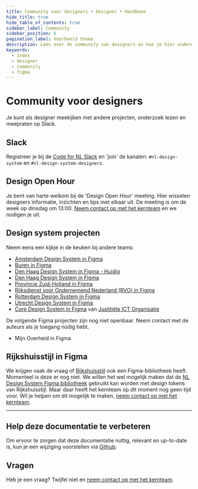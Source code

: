 ```yaml
---
title: Community voor designers • Designer • Handboek
hide_title: true
hide_table_of_contents: true
sidebar_label: Community
sidebar_position: 6
pagination_label: Voorbeeld thema
description: Lees over de community van designers en hoe je hier onderdeel van kan worden.
keywords:
  - index
  - designer
  - community
  - figma
---
```


# Community voor designers

Je kunt als designer meekijken met andere projecten, onderzoek lezen en meepraten op Slack.

## Slack

Registreer je bij de [Code for NL Slack](https://praatmee.codefor.nl) en 'join' de kanalen: `#nl-design-system` en `#nl-design-system-designers`.

## Design Open Hour

Je bent van harte welkom bij de 'Design Open Hour' meeting. Hier wisselen designers informatie, inzichten en tips met elkaar uit. De meeting is om de week op dinsdag om 13:00. [Neem contact op met het kernteam](../../project/kernteam.mdx) en we nodigen je uit.

## Design system projecten

Neem eens een kijkje in de keuken bij andere teams:

- [Amsterdam Design System in Figma](https://www.figma.com/file/9IGm6IdPUYizBNGsUnueBd/Amsterdam-Design-System?type=design&node-id=741%3A19633&mode=design&t=6YVtkRhMYJpGRMA5-1)
- [Buren in Figma](https://www.figma.com/file/dBzv9dd3GRFLtxzCKWq9uU/)
- [Den Haag Design System in Figma - Huidig](https://www.figma.com/file/JpoY3waVoQGlLQzQXTL9nn/)
- [Den Haag Design System in Figma](https://www.figma.com/file/x4RkF6BIdrNZbh7D53NTzB/%F0%9F%92%A0-NLDS---Den-Haag---Bibliotheek?type=design&node-id=197%3A664&mode=design&t=DNdxVz8Jh4eR1p7b-1)
- [Provincie Zuid-Holland in Figma](https://www.figma.com/file/pWIiNmzPDwYtPbYOQevpm1/)
- [Rijksdienst voor Ondernemend Nederland (RVO) in Figma](<https://www.figma.com/file/Sj6myBL1Fvot5M1qGxzvEo/ROOS-(RVO-Design-System)?type=design&node-id=282%3A5324&mode=design&t=8GzXgFckRTFr0OX6-1>)
- [Rotterdam Design System in Figma](https://www.figma.com/file/ZWSC4gCrOXRUR9UX3aoZ8x/)
- [Utrecht Design System in Figma](https://www.figma.com/file/UXIHcIurAD8hyoBWx4hDBV/NLDS---Gemeente-Utrecht---Bibliotheek?type=design&node-id=197%3A664&mode=design&t=QPCkq0xOt8SFquC4-1)
- [Core Design System in Figma](https://www.figma.com/design/eYIhKsqhuY5Q8xm3UH7MXn/Core-library) van [Justitiële ICT Organisatie](https://www.justitieleictorganisatie.nl)

De volgende Figma projecten zijn nog niet openbaar. Neem contact met de auteurs als je toegang nodig hebt.

- Mijn Overheid in Figma

## Rijkshuisstijl in Figma

We krijgen vaak de vraag of [Rijkshuisstijl](https://www.rijkshuisstijl.nl) ook een Figma-bibliotheek heeft. Momenteel is deze er nog niet. We willen het wel mogelijk maken dat de [NL Design System Figma bibliotheek](figma-structuur.mdx#nl-design-system-bibliotheek) gebruikt kan worden met design tokens van Rijkshuisstijl. Maar daar heeft het kernteam op dit moment nog geen tijd voor. Wil je helpen om dit mogelijk te maken, [neem contact op met het kernteam](../../project/kernteam.mdx).

---

## Help deze documentatie te verbeteren

Om ervoor te zorgen dat deze documentatie nuttig, relevant en up-to-date is, kun je een wijziging voorstellen via [Github](https://github.com/nl-design-system/documentatie).

## Vragen

Heb je een vraag? Twijfel niet en [neem contact op met het kernteam](../../project/kernteam.mdx).
